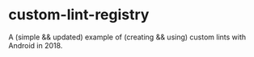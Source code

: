 # custom-lint-registry

A (simple && updated) example of (creating && using) custom lints with Android in 2018.

